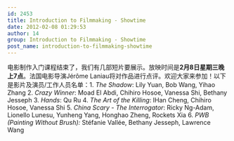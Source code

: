 ```yaml
---
id: 2453
title: Introduction to Filmmaking - Showtime
date: 2012-02-08 01:29:53
author: 14
group: Introduction to Filmmaking - Showtime
post_name: introduction-to-filmmaking-showtime
---
```


电影制作入门课程结束了，我们有几部短片要展示。放映时间是**2月8日星期三晚上7点**。法国电影导演Jérôme Laniau将对作品进行点评。欢迎大家来参加！以下是影片及演员/工作人员名单：1. _The Shadow_: Lily Yuan, Bob Wang, Yihao Zhang 2. _Crazy Winner_: Moad El Abdi, Chihiro Hosoe, Vanessa Shi, Bethany Jesseph 3. _Hands_: Qu Ru 4. _The Art of the Killing_: IHan Cheng, Chihiro Hosoe, Vanessa Shi 5. _China Scary - The Interrogator_: Ricky Ng-Adam, Lionello Lunesu, Yunheng Yang, Honghao Zheng, Rockets Xia 6. _PWB (Painting Without Brush):_ Stéfanie Vallée, Bethany Jesseph, Lawrence Wang